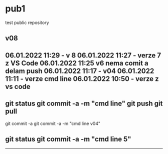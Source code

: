 # pub1

test public repository

## v08


06.01.2022 11:29 - v 8
06.01.2022 11:27 - verze 7 z VS Code
06.01.2022 11:25
v6 nema comit a delam push
06.01.2022 11:17 - v04
06.01.2022 11:11 - verze cmd line
06.01.2022 10:50 - verze z vs code
--------------------------------------------------------------------------------
git status
git commit -a  -m "cmd line"
git push
git pull
--------------------------------------------------------------------------------
git commit -a
git commit -a  -m "cmd line v04"

git status
git commit -a  -m "cmd line 5"
--------------------------------------------------------------------------------
--------------------------------------------------------------------------------
